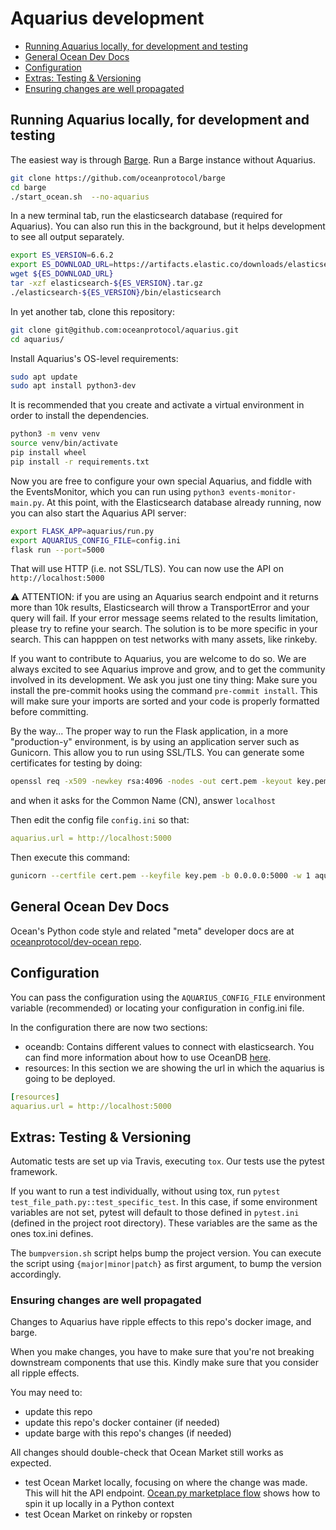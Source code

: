 # Aquarius development

  * [Running Aquarius locally, for development and testing](#running-aquarius-locally-for-development-and-testing)
  * [General Ocean Dev Docs](#general-ocean-dev-docs)
  * [Configuration](#configuration)
  * [Extras: Testing &amp; Versioning](#extras-testing--versioning)
  * [Ensuring changes are well propagated](#ensuring-changes-are-well-propagated)
     
## Running Aquarius locally, for development and testing

The easiest way is through [Barge](https://github.com/oceanprotocol/barge). Run a Barge instance without Aquarius.

```bash
git clone https://github.com/oceanprotocol/barge
cd barge
./start_ocean.sh  --no-aquarius
```

In a new terminal tab, run the elasticsearch database (required for Aquarius). You can also run this in the background, but it helps development to see all output separately.

```bash
export ES_VERSION=6.6.2
export ES_DOWNLOAD_URL=https://artifacts.elastic.co/downloads/elasticsearch/elasticsearch-${ES_VERSION}.tar.gz
wget ${ES_DOWNLOAD_URL}
tar -xzf elasticsearch-${ES_VERSION}.tar.gz
./elasticsearch-${ES_VERSION}/bin/elasticsearch
```

In yet another tab, clone this repository:

```bash
git clone git@github.com:oceanprotocol/aquarius.git
cd aquarius/
```

Install Aquarius's OS-level requirements:

```bash
sudo apt update
sudo apt install python3-dev
```

It is recommended that you create and activate a virtual environment in order to install the dependencies.

```bash
python3 -m venv venv
source venv/bin/activate
pip install wheel
pip install -r requirements.txt
```

Now you are free to configure your own special Aquarius, and fiddle with the EventsMonitor, which you can run using `python3 events-monitor-main.py`. At this point, with the Elasticsearch database already running, now you can also start the Aquarius API server:

```bash
export FLASK_APP=aquarius/run.py
export AQUARIUS_CONFIG_FILE=config.ini
flask run --port=5000
```

That will use HTTP (i.e. not SSL/TLS). You can now use the API on `http://localhost:5000`

⚠️ ATTENTION: if you are using an Aquarius search endpoint and it returns more than 10k results,
    Elasticsearch will throw a TransportError and your query will fail. If your error message seems related to the results limitation, please try to refine your search.
    The solution is to be more specific in your search. This can happpen on test networks with many assets, like rinkeby.

If you want to contribute to Aquarius, you are welcome to do so. We are always excited to see Aquarius improve and grow, and to get the community involved in its development. We ask you just one tiny thing: Make sure you install the pre-commit hooks using the command `pre-commit install`. This will make sure your imports are sorted and your code is properly formatted before committing.

By the way... The proper way to run the Flask application, in a more "production-y" environment, is by using an application server such as Gunicorn. This allow you to run using SSL/TLS.
You can generate some certificates for testing by doing:

```bash
openssl req -x509 -newkey rsa:4096 -nodes -out cert.pem -keyout key.pem -days 365
```

and when it asks for the Common Name (CN), answer `localhost`

Then edit the config file `config.ini` so that:

```yaml
aquarius.url = http://localhost:5000
```

Then execute this command:

```bash
gunicorn --certfile cert.pem --keyfile key.pem -b 0.0.0.0:5000 -w 1 aquarius.run:app
```

## General Ocean Dev Docs

Ocean's Python code style and related "meta" developer docs are at [oceanprotocol/dev-ocean repo](https://github.com/oceanprotocol/dev-ocean).

## Configuration

You can pass the configuration using the `AQUARIUS_CONFIG_FILE` environment variable (recommended) or locating your configuration in config.ini file.

In the configuration there are now two sections:

- oceandb: Contains different values to connect with elasticsearch. You can find more information about how to use OceanDB [here](https://github.com/oceanprotocol/oceandb-driver-interface).
- resources: In this section we are showing the url in which the aquarius is going to be deployed.

```yaml
[resources]
aquarius.url = http://localhost:5000
```

## Extras: Testing & Versioning

Automatic tests are set up via Travis, executing `tox`. Our tests use the pytest framework.

If you want to run a test individually, without using tox, run `pytest test_file_path.py::test_specific_test`.
In this case, if some environment variables are not set, pytest will default to those defined in `pytest.ini` (defined in the project root directory). These variables are the same as the ones tox.ini defines.

The `bumpversion.sh` script helps bump the project version. You can execute the script using `{major|minor|patch}` as first argument, to bump the version accordingly.

### Ensuring changes are well propagated

Changes to Aquarius have ripple effects to this repo's docker image, and barge. 

When you make changes, you have to make sure that you're not breaking downstream components that use this. Kindly make sure that you consider all ripple effects.

You may need to:
- update this repo
- update this repo's docker container (if needed)
- update barge with this repo's changes (if needed)

All changes should double-check that Ocean Market still works as expected.
- test Ocean Market locally, focusing on where the change was made. This will hit the API endpoint. [Ocean.py marketplace flow](https://github.com/oceanprotocol/ocean.py/blob/main/READMEs/marketplace-flow.md) shows how to spin it up locally in a Python context
- test Ocean Market on rinkeby or ropsten
